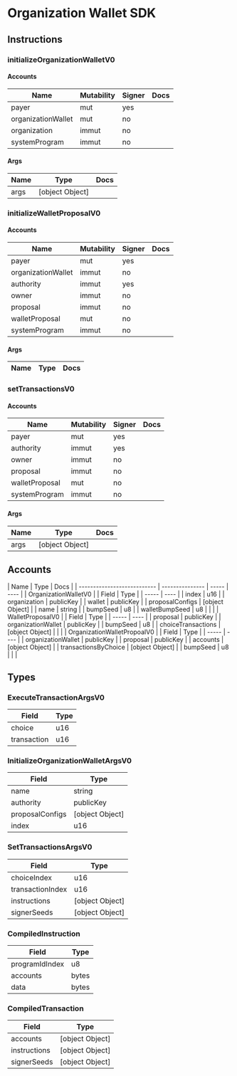 # Organization Wallet SDK

## Instructions

### initializeOrganizationWalletV0

#### Accounts

| Name               | Mutability | Signer | Docs |
| ------------------ | ---------- | ------ | ---- |
| payer              | mut        | yes    |      |
| organizationWallet | mut        | no     |      |
| organization       | immut      | no     |      |
| systemProgram      | immut      | no     |      |

#### Args

| Name | Type            | Docs |
| ---- | --------------- | ---- |
| args | [object Object] |      |

### initializeWalletProposalV0

#### Accounts

| Name               | Mutability | Signer | Docs |
| ------------------ | ---------- | ------ | ---- |
| payer              | mut        | yes    |      |
| organizationWallet | immut      | no     |      |
| authority          | immut      | yes    |      |
| owner              | immut      | no     |      |
| proposal           | immut      | no     |      |
| walletProposal     | mut        | no     |      |
| systemProgram      | immut      | no     |      |

#### Args

| Name | Type | Docs |
| ---- | ---- | ---- |

### setTransactionsV0

#### Accounts

| Name           | Mutability | Signer | Docs |
| -------------- | ---------- | ------ | ---- |
| payer          | mut        | yes    |      |
| authority      | immut      | yes    |      |
| owner          | immut      | no     |      |
| proposal       | immut      | no     |      |
| walletProposal | mut        | no     |      |
| systemProgram  | immut      | no     |      |

#### Args

| Name | Type            | Docs |
| ---- | --------------- | ---- |
| args | [object Object] |      |

## Accounts

| Name                        | Type            | Docs  |
| --------------------------- | --------------- | ----- | ---- |
| OrganizationWalletV0        |                 | Field | Type |
| -----                       | ----            |
| index                       | u16             |
| organization                | publicKey       |
| wallet                      | publicKey       |
| proposalConfigs             | [object Object] |
| name                        | string          |
| bumpSeed                    | u8              |
| walletBumpSeed              | u8              |
|                             |
| WalletProposalV0            |                 | Field | Type |
| -----                       | ----            |
| proposal                    | publicKey       |
| organizationWallet          | publicKey       |
| bumpSeed                    | u8              |
| choiceTransactions          | [object Object] |
|                             |
| OrganizationWalletPropoalV0 |                 | Field | Type |
| -----                       | ----            |
| organizationWallet          | publicKey       |
| proposal                    | publicKey       |
| accounts                    | [object Object] |
| transactionsByChoice        | [object Object] |
| bumpSeed                    | u8              |
|                             |

## Types

### ExecuteTransactionArgsV0

| Field       | Type |
| ----------- | ---- |
| choice      | u16  |
| transaction | u16  |

### InitializeOrganizationWalletArgsV0

| Field           | Type            |
| --------------- | --------------- |
| name            | string          |
| authority       | publicKey       |
| proposalConfigs | [object Object] |
| index           | u16             |

### SetTransactionsArgsV0

| Field            | Type            |
| ---------------- | --------------- |
| choiceIndex      | u16             |
| transactionIndex | u16             |
| instructions     | [object Object] |
| signerSeeds      | [object Object] |

### CompiledInstruction

| Field          | Type  |
| -------------- | ----- |
| programIdIndex | u8    |
| accounts       | bytes |
| data           | bytes |

### CompiledTransaction

| Field        | Type            |
| ------------ | --------------- |
| accounts     | [object Object] |
| instructions | [object Object] |
| signerSeeds  | [object Object] |
